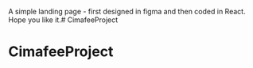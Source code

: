 A simple landing page - first designed in figma and then coded in React. Hope you like it.# CimafeeProject
# CimafeeProject
